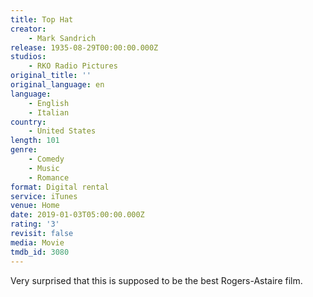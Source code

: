 ```yaml
---
title: Top Hat
creator:
    - Mark Sandrich
release: 1935-08-29T00:00:00.000Z
studios:
    - RKO Radio Pictures
original_title: ''
original_language: en
language:
    - English
    - Italian
country:
    - United States
length: 101
genre:
    - Comedy
    - Music
    - Romance
format: Digital rental
service: iTunes
venue: Home
date: 2019-01-03T05:00:00.000Z
rating: '3'
revisit: false
media: Movie
tmdb_id: 3080
---
```


Very surprised that this is supposed to be the best Rogers-Astaire film.
